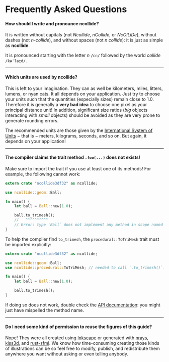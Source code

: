 # Frequently Asked Questions

#### How should I write and pronounce **ncollide**?

It is written without capitals (not _Ncollide_, _nCollide_, or _NcOlLiDe_),
without dashes (not _n-collide_), and without spaces (not _n collide_): it is
just as simple as **ncollide**.

It is pronounced starting with the letter _n_ `/ɛn/` followed by the world
_collide_ `/kəˈlaɪd/`.

--------

#### Which units are used by **ncollide**?

This is left to your imagination. They can as well be kilometers, miles,
litters, lumens, or nyan cats. It all depends on your application. Just try to
choose your units such that the quantities (especially sizes) remain close
to 1.0. Therefore it is generally a **very bad idea** to choose one pixel as
your principal distance unit! In addition, significant size ratios (_big_
objects interacting with _small_ objects) should be avoided as they are very
prone to generate rounding errors.

The recommended units are those given by the [International System of
Units](http://en.wikipedia.org/wiki/International_System_of_Units) − that is −
meters, kilograms, seconds, and so on. But again, it depends on your
application!

--------

#### The compiler claims the trait method `.foo(...)` does not exists!

Make sure to import the trait if you use at least one of its methods!  For
example, the following cannot work:


```rust
extern crate "ncollide3df32" as ncollide;

use ncollide::geom::Ball;

fn main() {
    let ball = Ball::new(1.0);

    ball.to_trimesh();
    //   ^^^^^^^^^^
    // Error: type `Ball` does not implement any method in scope named `to_trimesh`.
}
```

To help the compiler find `to_trimesh`, the `procedural::ToTriMesh` trait must
be imported explicitly:

```rust
extern crate "ncollide3df32" as ncollide;

use ncollide::geom::Ball;
use ncollide::procedural::ToTriMesh; // needed to call `.to_trimesh()`.

fn main() {
    let ball = Ball::new(1.0);

    ball.to_trimesh();
}
```

If doing so does not work, double check the [API
documentation](../index.html#about-this-guide): you might just have mispelled
the method name.

--------

#### Do I need some kind of permission to reuse the figures of this guide?

Nope! They were all created using [Inkscape](http://www.inkscape.org/) or
generated with [nrays](http://github.com/sebcrozet/nrays),
[kiss3d](http://github.com/sebcrozet/kiss3d), and
[rust-sfml](http://github.com/JeremyLetang/rust-sfml). We know how
time-consuming creating those kinds of illustrations can be so feel free to
modify, publish, and redistribute them anywhere you want without asking or even
telling anybody.
